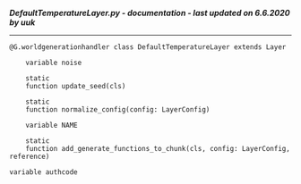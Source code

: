 ***DefaultTemperatureLayer.py - documentation - last updated on 6.6.2020 by uuk***
___

    @G.worldgenerationhandler class DefaultTemperatureLayer extends Layer

        variable noise

        static
        function update_seed(cls)

        static
        function normalize_config(config: LayerConfig)

        variable NAME

        static
        function add_generate_functions_to_chunk(cls, config: LayerConfig, reference)

    variable authcode